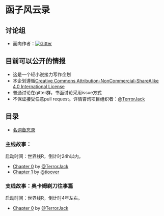 # 函子风云录

## 讨论组

* 面向作者：[![Gitter](https://img.shields.io/gitter/room/nwjs/nw.js.svg)](https://gitter.im/functor-fantasy/brainstorm-chamber)

## 目前可以公开的情报

* 这是一个轻小说接力写作企划
* 本企划遵循[Creative Commons Attribution-NonCommercial-ShareAlike 4.0 International License](https://creativecommons.org/licenses/by-nc-sa/4.0/)
* 普通讨论在gitter群，书面讨论采用issue方式
* 不保证接受任意pull request。详情咨询项目组织者：[@TerrorJack](https://github.com/TerrorJack)

## 目录

* [名词备忘录](noun_memo.md)

### 主线故事：

启动时间：世界线R，倒计时24h以内。

* [Chapter 0](chapter_0.md) by [@TerrorJack](https://github.com/TerrorJack)
* [Chapter 1](chapter_1.md) by [@tioover](https://github.com/tioover)

### 支线故事：奥卡姆剃刀往事篇

启动时间：世界线R，倒计时4年左右。

* [Chapter 0](occam_razor_tale_0.md) by [@TerrorJack](https://github.com/TerrorJack)
